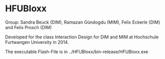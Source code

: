HFUBloxx
========
Group: Sandra Beuck (DIM), Ramazan Gündogdu (MIM), Felix Eckerle (DIM) and Felix Prosch (DIM)
	 
Developed for the class Interaction Design for DIM and MIM at Hochschule Furtwangen University in 2014.
	 
The executable Flash-File is in ../HFUBloxx/bin-release/HFUBloxx.exe